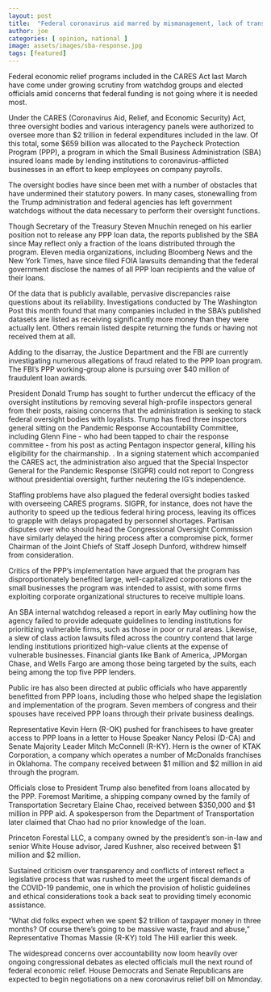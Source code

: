 ```yaml
---
layout: post
title:  "Federal coronavirus aid marred by mismanagement, lack of transparency"
author: joe
categories: [ opinion, national ]
image: assets/images/sba-response.jpg
tags: [featured]
---
```

Federal economic relief programs included in the CARES Act last March have come under growing scrutiny from watchdog groups and elected officials amid concerns that federal funding is not going where it is needed most.

Under the CARES (Coronavirus Aid, Relief, and Economic Security) Act, three oversight bodies and various interagency panels were authorized to oversee more than $2 trillion in federal expenditures included in the law. Of this total, some $659 billion was allocated to the Paycheck Protection Program (PPP), a program in which the Small Business Administration (SBA) insured loans made by lending institutions to coronavirus-afflicted businesses in an effort to keep employees on company payrolls. 

The oversight bodies have since been met with a number of obstacles that have undermined their statutory powers. In many cases, stonewalling from the Trump administration and federal agencies has left government watchdogs without the data necessary to perform their oversight functions. 

Though Secretary of the Treasury Steven Mnuchin reneged on his earlier position not to release any PPP loan data, the reports published by the SBA since May reflect only a fraction of the loans distributed through the program. Eleven media organizations, including Bloomberg News and the New York Times, have since filed FOIA lawsuits demanding that the federal government disclose the names of all PPP loan recipients and the value of their loans. 

Of the data that is publicly available, pervasive discrepancies raise questions about its reliability. Investigations conducted by The Washington Post this month found that many companies included in the SBA’s published datasets are listed as receiving significantly more money than they were actually lent. Others remain listed despite returning the funds or having not received them at all. 

Adding to the disarray, the Justice Department and the FBI are currently investigating numerous allegations of fraud related to the PPP loan program. The FBI’s PPP working-group alone is pursuing over $40 million of fraudulent loan awards.
	
President Donald Trump has sought to further undercut the efficacy of the oversight institutions by removing several high-profile inspectors general from their posts, raising concerns that the administration is seeking to stack federal oversight bodies with loyalists. Trump has fired three inspectors general sitting on the Pandemic Response Accountability Committee, including Glenn Fine - who had been tapped to chair the response committee - from his post as acting Pentagon inspector general, killing his eligibility for the chairmanship. . In a signing statement which accompanied the CARES act, the administration also argued that the Special Inspector General for the Pandemic Response (SIGPR) could not report to Congress without presidential oversight, further neutering the IG’s independence.

Staffing problems have also plagued the federal oversight bodies tasked with overseeing CARES programs. SIGPR, for instance, does not have the authority to speed up the tedious federal hiring process, leaving its offices to grapple with delays propagated by personnel shortages. Partisan disputes over who should head the Congressional Oversight Commission have similarly delayed the hiring process after a compromise pick, former Chairman of the Joint Chiefs of Staff Joseph Dunford, withdrew himself from consideration.  

Critics of the PPP’s implementation have argued that the program has disproportionately benefited large, well-capitalized corporations over the small businesses the program was intended to assist, with some firms exploiting corporate organizational structures to receive multiple loans. 

An SBA internal watchdog released a report in early May outlining how the agency failed to provide adequate guidelines to lending institutions for prioritizing vulnerable firms, such as those in poor or rural areas. Likewise, a slew of class action lawsuits filed across the country contend that large lending institutions prioritized high-value clients at the expense of vulnerable businesses. Financial giants like Bank of America, JPMorgan Chase, and Wells Fargo are among those being targeted by the suits, each being among the top five PPP lenders. 

Public ire has also been directed at public officials who have apparently benefitted from PPP loans, including those who helped shape the legislation and implementation of the program. 
Seven members of congress and their spouses have received PPP loans through their private business dealings. 

Representative Kevin Hern (R-OK) pushed for franchisees to have greater access to PPP loans in a letter to House Speaker Nancy Pelosi (D-CA) and Senate Majority Leader Mitch McConnell (R-KY). Hern is the owner of KTAK Corporation, a company which operates a number of McDonalds franchises in Oklahoma. The company received between $1 million and $2 million in aid through the program. 

Officials close to President Trump also benefited from loans allocated by the PPP. Foremost Maritime, a shipping company owned by the family of Transportation Secretary Elaine Chao, received between $350,000 and $1 million in PPP aid. A spokesperson from the Department of Transportation later claimed that Chao had no prior knowledge of the loan. 

Princeton Forestal LLC, a company owned by the president’s son-in-law and senior White House advisor, Jared Kushner, also received between $1 million and $2 million.

Sustained criticism over transparency and conflicts of interest reflect a legislative process that was rushed to meet the urgent fiscal demands of the COVID-19 pandemic, one in which the provision of holistic guidelines and ethical considerations took a back seat to providing timely economic assistance.

“What did folks expect when we spent $2 trillion of taxpayer money in three months? Of course there’s going to be massive waste, fraud and abuse,” Representative Thomas Massie (R-KY) told The Hill earlier this week.

The widespread concerns over accountability now loom heavily over ongoing congressional debates as elected officials mull the next round of federal economic relief. House Democrats and Senate Republicans are expected to begin negotiations on a new coronavirus relief bill on Mmonday.
